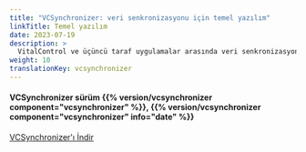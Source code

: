 ```yaml
---
title: "VCSynchronizer: veri senkronizasyonu için temel yazılım"
linkTitle: Temel yazılım
date: 2023-07-19
description: >
  VitalControl ve üçüncü taraf uygulamalar arasında veri senkronizasyonu sağlamak için uygulama.
weight: 10
translationKey: vcsynchronizer
---
```

#### VCSynchronizer sürüm {{% version/vcsynchronizer component="vcsynchronizer" %}}, {{% version/vcsynchronizer component="vcsynchronizer" info="date" %}}

<a href="/download/SetupVitalControlSynchronizer.exe" role="button" class="btn btn-primary btn-lg">VCSynchronizer'ı İndir</a>

